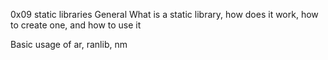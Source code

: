 0x09 static libraries
General What is a static library, how does it work, how to create one, and how to use it

Basic usage of ar, ranlib, nm
